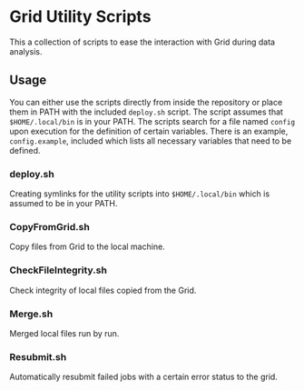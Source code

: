 # Grid Utility Scripts

This a collection of scripts to ease the interaction with Grid during data analysis.

## Usage

You can either use the scripts directly from inside the repository or place them in PATH with the included `deploy.sh` script.
The script assumes that `$HOME/.local/bin` is in your PATH.
The scripts search for a file named `config` upon execution for the definition of certain variables.
There is an example, `config.example`, included which lists all necessary variables that need to be defined.

### deploy.sh

Creating symlinks for the utility scripts into `$HOME/.local/bin` which is assumed to be in your PATH.

### CopyFromGrid.sh

Copy files from Grid to the local machine.

### CheckFileIntegrity.sh

Check integrity of local files copied from the Grid.

### Merge.sh

Merged local files run by run.

### Resubmit.sh

Automatically resubmit failed jobs with a certain error status to the grid.
